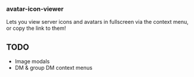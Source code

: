 ### avatar-icon-viewer
Lets you view server icons and avatars in fullscreen via the context menu, or copy the link to them!

## TODO
 - Image modals
 - DM & group DM context menus
